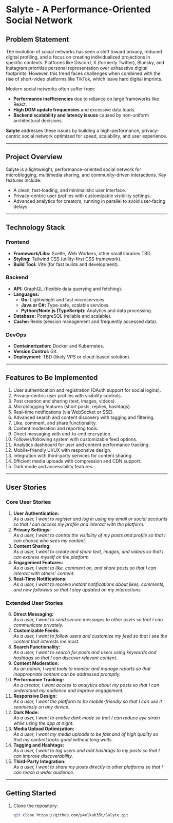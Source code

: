# **Salyte - A Performance-Oriented Social Network**

## **Problem Statement**
The evolution of social networks has seen a shift toward privacy, reduced digital profiling, and a focus on creating individualized projections in specific contexts. Platforms like Discord, X (formerly Twitter), Bluesky, and Instagram prioritize personal representation over exhaustive digital footprints. However, this trend faces challenges when combined with the rise of short-video platforms like TikTok, which leave hard digital imprints.

Modern social networks often suffer from:
- **Performance inefficiencies** due to reliance on large frameworks like React.
- **High DOM update frequencies** and excessive data loads.
- **Backend scalability and latency issues** caused by non-uniform architectural decisions.

**Salyte** addresses these issues by building a high-performance, privacy-centric social network optimized for speed, scalability, and user experience.

---

## **Project Overview**
Salyte is a lightweight, performance-oriented social network for microblogging, multimedia sharing, and community-driven interactions. Key features include:
- A clean, fast-loading, and minimalistic user interface.
- Privacy-centric user profiles with customizable visibility settings.
- Advanced analytics for creators, running in parallel to avoid user-facing delays.

---

## **Technology Stack**

### **Frontend**
- **Framework/Libs:** Svelte, Web Workers, other small libraries TBD.
- **Styling:** Tailwind CSS (utility-first CSS framework).
- **Build Tool:** Vite (for fast builds and development).

### **Backend**
- **API:** GraphQL (flexible data querying and fetching).
- **Languages:**
  - **Go:** Lightweight and fast microservices.
  - **Java or C#:** Type-safe, scalable services.
  - **Python/Node.js (TypeScript):** Analytics and data processing.
- **Database:** PostgreSQL (reliable and scalable).
- **Cache:** Redis (session management and frequently accessed data).

### **DevOps**
- **Containerization:** Docker and Kubernetes.
- **Version Control:** Git.
- **Deployment:** TBD (likely VPS or cloud-based solution).

---

## **Features to Be Implemented**
1. User authentication and registration (OAuth support for social logins).
2. Privacy-centric user profiles with visibility controls.
3. Post creation and sharing (text, images, videos).
4. Microblogging features (short posts, replies, hashtags).
5. Real-time notifications (via WebSocket or SSE).
6. Advanced search and content discovery with tagging and filtering.
7. Like, comment, and share functionality.
8. Content moderation and reporting tools.
9. Direct messaging with end-to-end encryption.
10. Follower/following system with customizable feed options.
11. Analytics dashboard for user and content performance tracking.
12. Mobile-friendly UI/UX with responsive design.
13. Integration with third-party services for content sharing.
14. Efficient media uploads with compression and CDN support.
15. Dark mode and accessibility features.

---

## **User Stories**
### **Core User Stories**
1. **User Authentication:**  
   *As a user, I want to register and log in using my email or social accounts so that I can access my profile and interact with the platform.*
2. **Privacy Settings:**  
   *As a user, I want to control the visibility of my posts and profile so that I can choose who sees my content.*
3. **Content Sharing:**  
   *As a user, I want to create and share text, images, and videos so that I can express myself on the platform.*
4. **Engagement Features:**  
   *As a user, I want to like, comment on, and share posts so that I can interact with others’ content.*
5. **Real-Time Notifications:**  
   *As a user, I want to receive instant notifications about likes, comments, and new followers so that I stay updated on my interactions.*

### **Extended User Stories**
6. **Direct Messaging:**  
   *As a user, I want to send secure messages to other users so that I can communicate privately.*
7. **Customizable Feeds:**  
   *As a user, I want to follow users and customize my feed so that I see the content that interests me most.*
8. **Search Functionality:**  
   *As a user, I want to search for posts and users using keywords and hashtags so that I can discover relevant content.*
9. **Content Moderation:**  
   *As an admin, I want tools to monitor and manage reports so that inappropriate content can be addressed promptly.*
10. **Performance Tracking:**  
    *As a creator, I want access to analytics about my posts so that I can understand my audience and improve engagement.*
11. **Responsive Design:**  
    *As a user, I want the platform to be mobile-friendly so that I can use it seamlessly on any device.*
12. **Dark Mode:**  
    *As a user, I want to enable dark mode so that I can reduce eye strain while using the app at night.*
13. **Media Upload Optimization:**  
    *As a user, I want my media uploads to be fast and of high quality so that my content looks good without long waits.*
14. **Tagging and Hashtags:**  
    *As a user, I want to tag users and add hashtags to my posts so that I can improve discoverability.*
15. **Third-Party Integration:**  
    *As a user, I want to share my posts directly to other platforms so that I can reach a wider audience.*

---

## **Getting Started**
1. Clone the repository:  
   ```bash
   git clone https://github.com/p4elkab35t/Salyte.git
   ```

